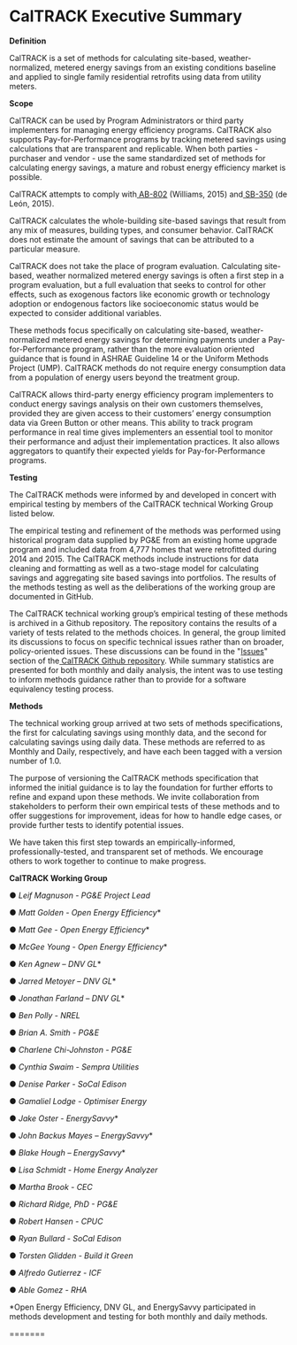 # **CalTRACK Executive Summary**


**Definition**


CalTRACK is a set of methods for calculating site-based, weather-normalized, metered energy savings from an existing conditions baseline and applied to single family residential retrofits using data from utility meters.


**Scope**


CalTRACK can be used by Program Administrators or third party implementers for managing energy efficiency programs. CalTRACK also supports Pay-for-Performance programs by tracking metered savings using calculations that are transparent and replicable. When both parties - purchaser and vendor - use the same standardized set of methods for calculating energy savings, a mature and robust energy efficiency market is possible.



CalTRACK attempts to comply with[ AB-802](https://leginfo.legislature.ca.gov/faces/billNavClient.xhtml?bill_id=201520160AB802) (Williams, 2015) and[ SB-350](https://leginfo.legislature.ca.gov/faces/billNavClient.xhtml?bill_id=201520160SB350) (de León, 2015).



CalTRACK calculates the whole-building site-based savings that result from any mix of measures, building types, and consumer behavior. CalTRACK does not estimate the amount of savings that can be attributed to a particular measure.



CalTRACK does not take the place of program evaluation. Calculating site-based, weather normalized metered energy savings is often a first step in a program evaluation, but a full evaluation that seeks to control for other effects, such as exogenous factors like economic growth or technology adoption or endogenous factors like socioeconomic status would be expected to consider additional variables.



These methods focus specifically on calculating site-based, weather-normalized metered energy savings for determining payments under a Pay-for-Performance program, rather than the more evaluation oriented guidance that is found in ASHRAE Guideline 14 or the Uniform Methods Project (UMP). CalTRACK methods do not require energy consumption data from a population of energy users beyond the treatment group.



CalTRACK allows third-party energy efficiency program implementers to conduct energy savings analysis on their own customers themselves, provided they are given access to their customers’ energy consumption data via Green Button or other means. This ability to track program performance in real time gives implementers an essential tool to monitor their performance and adjust their implementation practices. It also allows aggregators to quantify their expected yields for Pay-for-Performance programs.



**Testing**



The CalTRACK methods were informed by and developed in concert with empirical testing by members of the CalTRACK technical Working Group listed below.



The empirical testing and refinement of the methods was performed using historical program data supplied by PG&E from an existing home upgrade program and included data from 4,777 homes that were retrofitted during 2014 and 2015. The CalTRACK methods include instructions for data cleaning and formatting as well as a two-stage model for calculating savings and aggregating site based savings into portfolios. The results of the methods testing as well as the deliberations of the working group are documented in GitHub.



The CalTRACK technical working group’s empirical testing of these methods is archived in a Github repository. The repository contains the results of a variety of tests related to the methods choices. In general, the group limited its discussions to focus on specific technical issues rather than on broader, policy-oriented issues. These discussions can be found in the "[Issues](https://github.com/caltrack-2/caltrack/issues?utf8=%E2%9C%93&q=is%3Aissue)" section of the[ CalTRACK Github repository](https://github.com/caltrack-2/caltrack). While summary statistics are presented for both monthly and daily analysis, the intent was to use testing to inform methods guidance rather than to provide for a software equivalency testing process.




**Methods**



The technical working group arrived at two sets of methods specifications, the first for calculating savings using monthly data, and the second for calculating savings using daily data. These methods are referred to as Monthly and Daily, respectively, and have each been tagged with a version number of 1.0.



The purpose of versioning the CalTRACK methods specification that informed the initial guidance is to lay the foundation for further efforts to refine and expand upon these methods. We invite collaboration from stakeholders to perform their own empirical tests of these methods and to offer suggestions for improvement, ideas for how to handle edge cases, or provide further tests to identify potential issues.



We have taken this first step towards an empirically-informed, professionally-tested, and transparent set of methods. We encourage others to work together to continue to make progress.



**CalTRACK Working Group**



●   *Leif Magnuson - PG&E Project Lead*

●  	*Matt Golden - Open Energy Efficiency**

●  	*Matt Gee - Open Energy Efficiency**

●  	*McGee Young - Open Energy Efficiency**

●  	*Ken Agnew – DNV GL**

●  	*Jarred Metoyer – DNV GL**

●  	*Jonathan Farland – DNV GL**

●  	*Ben Polly - NREL*

●  	*Brian A. Smith - PG&E*

●  	*Charlene Chi-Johnston - PG&E*

●  	*Cynthia Swaim - Sempra Utilities​*

●  	*Denise Parker - SoCal Edison*

●  	*Gamaliel Lodge - Optimiser Energy*

●  	*Jake Oster -  EnergySavvy**

●  	*John Backus Mayes – EnergySavvy**

●  	*Blake Hough – EnergySavvy**

●  	*Lisa Schmidt - Home Energy Analyzer*

●  	*Martha Brook - CEC*

●  	*Richard Ridge, PhD - PG&E*

●  	*Robert Hansen - CPUC*

●  	*Ryan Bullard - SoCal Edison*

●  	*Torsten Glidden - Build it Green*

●   *Alfredo Gutierrez - ICF*

●   *Able Gomez - RHA*



*Open Energy Efficiency, DNV GL, and EnergySavvy participated in methods development and testing for both monthly and daily methods.


=======

